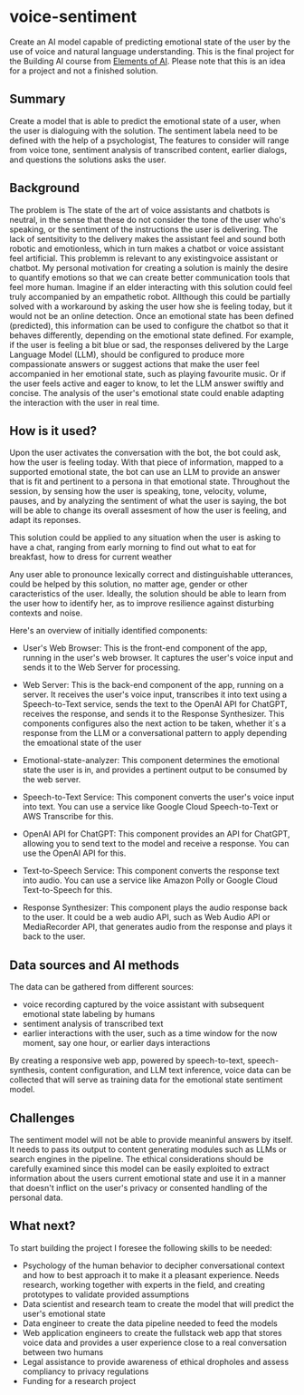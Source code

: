 # voice-sentiment
Create an AI model capable of predicting emotional state of the user by the use of voice and natural language understanding.
This is the final project for the Building AI course from [Elements of AI](https://www.elementsofai.com/). Please note that this is an idea for a project and not a finished solution.


## Summary

Create a model that is able to predict the emotional state of a user, when the user is dialoguing with the solution. The sentiment labela need to be defined with the help of a psychologist, The features to consider will range from voice tone, sentiment analysis of transcribed content, earlier dialogs, and questions the solutions asks the user.


## Background

The problem is 
The state of the art of voice assistants and chatbots is neutral, in the sense that these do not consider the tone of the user who's speaking, or the sentiment of the instructions the user is delivering. The lack of sentsitivity to the delivery makes the assistant feel and sound both robotic and emotionless, which in turn makes a chatbot or voice assistant feel artificial. This problemm is relevant to any existingvoice assistant or chatbot. My personal motivation for creating a solution is mainly the desire to quantify emotions so that we can create better communication tools that feel more human. Imagine if an elder interacting with this solution could feel truly accompanied by an empathetic robot.
Allthough this could be partially solved with a workaround by asking the user how she is feeling today, but it would not be an online detection.
Once an emotional state has been defined (predicted), this information can be used to configure the chatbot so that it behaves differently, depending on the emotional state defined. For example, if the user is feeling a bit blue or sad, the responses delivered by the Large Language Model (LLM), should be configured to produce more compassionate answers or suggest actions that make the user feel accompanied in her emotional state, such as playing favourite music. Or if the user feels active and eager to know, to let the LLM answer swiftly and concise. The analysis of the user's emotional state could enable adapting the interaction with the user in real time.


## How is it used?

Upon the user activates the conversation with the bot, the bot could ask, how the user is feeling today. With that piece of information, mapped to a supported emotional state, the bot can use an LLM to provide an answer that is fit and pertinent to a persona in that emotional state. Throughout the session, by sensing how the user is speaking, tone, velocity, volume, pauses, and by analyzing the sentiment of what the user is saying, the bot will be able to change its overall assesment of how the user is feeling, and adapt its reponses.

This solution could be applied to any situation when the user is asking to have a chat, ranging from early morning to find out what to eat for breakfast, how to dress for current weather

Any user able to pronounce lexically correct and distinguishable utterances, could be helped by this solution, no matter age, gender or other caracteristics of the user. Ideally, the solution should be able to learn from the user how to identify her, as to improve resilience against disturbing contexts and noise.

Here's an overview of initially identified components:

* User's Web Browser: This is the front-end component of the app, running in the user's web browser. It captures the user's voice input and sends it to the Web Server for processing.

* Web Server: This is the back-end component of the app, running on a server. It receives the user's voice input, transcribes it into text using a Speech-to-Text service, sends the text to the OpenAI API for ChatGPT, receives the response, and sends it to the Response Synthesizer. This components configures also the next action to be taken, whether it´s a response from the LLM or a conversational pattern to apply depending the emoational state of the user

* Emotional-state-analyzer: This component determines the emotional state the user is in, and provides a pertinent output to be consumed by the web server.

* Speech-to-Text Service: This component converts the user's voice input into text. You can use a service like Google Cloud Speech-to-Text or AWS Transcribe for this.

* OpenAI API for ChatGPT: This component provides an API for ChatGPT, allowing you to send text to the model and receive a response. You can use the OpenAI API for this.

* Text-to-Speech Service: This component converts the response text into audio. You can use a service like Amazon Polly or Google Cloud Text-to-Speech for this.

* Response Synthesizer: This component plays the audio response back to the user. It could be a web audio API, such as Web Audio API or MediaRecorder API, that generates audio from the response and plays it back to the user.


## Data sources and AI methods

The data can be gathered from different sources:
* voice recording captured by the voice assistant with subsequent emotional state labeling by humans
* sentiment analysis of transcribed text
* earlier interactions with the user, such as a time window for the now moment, say one hour, or earlier days interactions

By creating a responsive web app, powered by speech-to-text, speech-synthesis, content configuration, and LLM text inference, voice data can be collected that will serve as training data for the emotional state sentiment model.


## Challenges

The sentiment model will not be able to provide meaninful answers by itself. It needs to pass its output to content generating modules such as LLMs or search engines in the pipeline. The ethical considerations should be carefully examined since this model can be easily exploited to extract information about the users current emotional state and use it in a manner that doesn't inflict on the user's privacy or consented handling of the personal data.


## What next?

To start building the project I foresee the following skills to be needed:
* Psychology of the human behavior to decipher conversational context and how to best approach it to make it a pleasant experience. Needs research, working together with experts in the field, and creating prototypes to validate provided assumptions
* Data scientist and research team to create the model that will predict the user's emotional state
* Data engineer to create the data pipeline needed to feed the models
* Web application engineers to create the fullstack web app that stores voice data and provides a user experience close to a real conversation between two humans
* Legal assistance to provide awareness of ethical dropholes and assess compliancy to privacy regulations
* Funding for a research project
